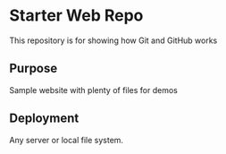 # Starter Web Repo

This repository is for showing how Git and GitHub works

## Purpose

Sample website with plenty of files for demos

## Deployment

Any server or local file system.